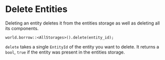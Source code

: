 # Delete Entities

Deleting an entity deletes it from the entities storage as well as deleting all its components.

```rust, noplaypen
world.borrow::<AllStorages>().delete(entity_id);
```

`delete` takes a single `EntityId` of the entity you want to delete. It returns a `bool`, `true` if the entity was present in the entities storage.
